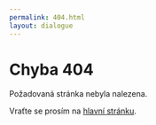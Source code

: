 ```yaml
---
permalink: 404.html
layout: dialogue
---
```

# Chyba 404

Požadovaná stránka nebyla nalezena.

Vraťte se prosím na [hlavní stránku](/).